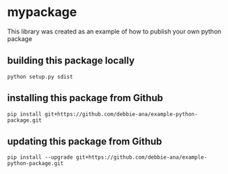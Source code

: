 # mypackage
This library was created as an example of how to publish your own python package

## building this package locally
`python setup.py sdist`

## installing this package from Github
`pip install git+https://github.com/debbie-ana/example-python-package.git`

## updating this package from Github
`pip install --upgrade git+https://github.com/debbie-ana/example-python-package.git`
